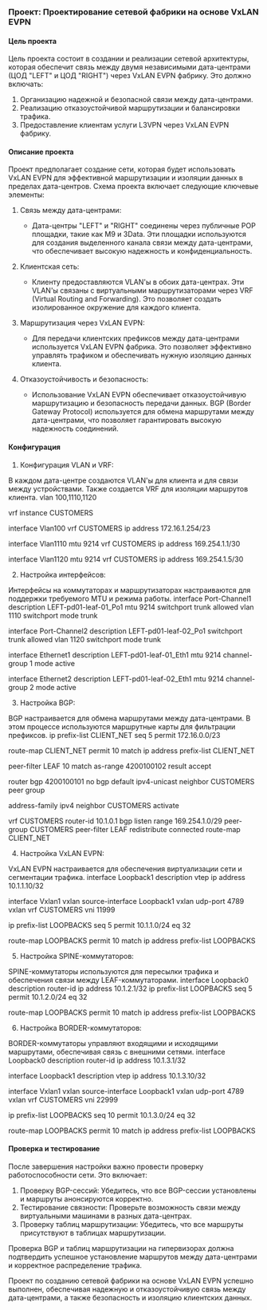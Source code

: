 ### Проект: Проектирование сетевой фабрики на основе VxLAN EVPN

#### Цель проекта

Цель проекта состоит в создании и реализации сетевой архитектуры, которая обеспечит связь между двумя независимыми дата-центрами (ЦОД "LEFT" и ЦОД "RIGHT") через VxLAN EVPN фабрику. Это должно включать:

1. Организацию надежной и безопасной связи между дата-центрами.
2. Реализацию отказоустойчивой маршрутизации и балансировки трафика.
3. Предоставление клиентам услуги L3VPN через VxLAN EVPN фабрику.

#### Описание проекта

Проект предполагает создание сети, которая будет использовать VxLAN EVPN для эффективной маршрутизации и изоляции данных в пределах дата-центров. Схема проекта включает следующие ключевые элементы:

1. Связь между дата-центрами:
   - Дата-центры "LEFT" и "RIGHT" соединены через публичные POP площадки, такие как M9 и 3Data. Эти площадки используются для создания выделенного канала связи между дата-центрами, что обеспечивает высокую надежность и конфиденциальность.

2. Клиентская сеть:
   - Клиенту предоставляются VLAN'ы в обоих дата-центрах. Эти VLAN'ы связаны с виртуальными маршрутизаторами через VRF (Virtual Routing and Forwarding). Это позволяет создать изолированное окружение для каждого клиента.

3. Маршрутизация через VxLAN EVPN:
   - Для передачи клиентских префиксов между дата-центрами используется VxLAN EVPN фабрика. Это позволяет эффективно управлять трафиком и обеспечивать нужную изоляцию данных клиента.

4. Отказоустойчивость и безопасность:
   - Использование VxLAN EVPN обеспечивает отказоустойчивую маршрутизацию и безопасность передачи данных. BGP (Border Gateway Protocol) используется для обмена маршрутами между дата-центрами, что позволяет гарантировать высокую надежность соединений.

#### Конфигурация

1. Конфигурация VLAN и VRF:

В каждом дата-центре создаются VLAN'ы для клиента и для связи между устройствами. Также создается VRF для изоляции маршрутов клиента.
vlan 100,1110,1120

vrf instance CUSTOMERS

interface Vlan100
   vrf CUSTOMERS
   ip address 172.16.1.254/23

interface Vlan1110
   mtu 9214
   vrf CUSTOMERS
   ip address 169.254.1.1/30

interface Vlan1120
   mtu 9214
   vrf CUSTOMERS
   ip address 169.254.1.5/30

2. Настройка интерфейсов:

Интерфейсы на коммутаторах и маршрутизаторах настраиваются для поддержки требуемого MTU и режима работы.
interface Port-Channel1
   description LEFT-pd01-leaf-01_Po1
   mtu 9214
   switchport trunk allowed vlan 1110
   switchport mode trunk

interface Port-Channel2
   description LEFT-pd01-leaf-02_Po1
   switchport trunk allowed vlan 1120
   switchport mode trunk

interface Ethernet1
   description LEFT-pd01-leaf-01_Eth1
   mtu 9214
   channel-group 1 mode active

interface Ethernet2
   description LEFT-pd01-leaf-02_Eth1
   mtu 9214
   channel-group 2 mode active

3. Настройка BGP:

BGP настраивается для обмена маршрутами между дата-центрами. В этом процессе используются маршрутные карты для фильтрации префиксов.
ip prefix-list CLIENT_NET seq 5 permit 172.16.0.0/23

route-map CLIENT_NET permit 10
   match ip address prefix-list CLIENT_NET

peer-filter LEAF
   10 match as-range 4200100102 result accept

router bgp 4200100101
   no bgp default ipv4-unicast
   neighbor CUSTOMERS peer group

   address-family ipv4
      neighbor CUSTOMERS activate

   vrf CUSTOMERS
      router-id 10.1.0.1
      bgp listen range 169.254.1.0/29 peer-group CUSTOMERS peer-filter LEAF
      redistribute connected route-map CLIENT_NET

4. Настройка VxLAN EVPN:

VxLAN EVPN настраивается для обеспечения виртуализации сети и сегментации трафика.
interface Loopback1
   description vtep
   ip address 10.1.1.10/32

interface Vxlan1
   vxlan source-interface Loopback1
   vxlan udp-port 4789
   vxlan vrf CUSTOMERS vni 11999

ip prefix-list LOOPBACKS seq 5 permit 10.1.1.0/24 eq 32

route-map LOOPBACKS permit 10
   match ip address prefix-list LOOPBACKS

5. Настройка SPINE-коммутаторов:

SPINE-коммутаторы используются для пересылки трафика и обеспечения связи между LEAF-коммутаторами.
interface Loopback0
   description router-id
   ip address 10.1.2.1/32
   ip prefix-list LOOPBACKS seq 5 permit 10.1.2.0/24 eq 32

route-map LOOPBACKS permit 10
   match ip address prefix-list LOOPBACKS

6. Настройка BORDER-коммутаторов:

BORDER-коммутаторы управляют входящими и исходящими маршрутами, обеспечивая связь с внешними сетями.
interface Loopback0
   description router-id
   ip address 10.1.3.1/32

interface Loopback1
   description vtep
   ip address 10.1.3.10/32

interface Vxlan1
   vxlan source-interface Loopback1
   vxlan udp-port 4789
   vxlan vrf CUSTOMERS vni 22999

ip prefix-list LOOPBACKS seq 10 permit 10.1.3.0/24 eq 32

route-map LOOPBACKS permit 10
   match ip address prefix-list LOOPBACKS

#### Проверка и тестирование

После завершения настройки важно провести проверку работоспособности сети. Это включает:

1. Проверку BGP-сессий: Убедитесь, что все BGP-сессии установлены и маршруты анонсируются корректно.
2. Тестирование связности: Проверьте возможность связи между виртуальными машинами в разных дата-центрах.
3. Проверку таблиц маршрутизации: Убедитесь, что все маршруты присутствуют в таблицах маршрутизации.

Проверка BGP и таблиц маршрутизации на гипервизорах должна подтвердить успешное установление маршрутов между дата-центрами и корректное распределение трафика.

Проект по созданию сетевой фабрики на основе VxLAN EVPN успешно выполнен, обеспечивая надежную и отказоустойчивую связь между дата-центрами, а также безопасность и изоляцию клиентских данных.
